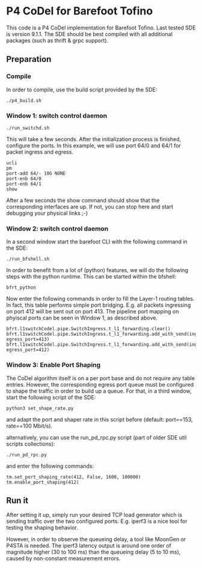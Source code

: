 # P4 CoDel for Barefoot Tofino
This code is a P4 CoDel implementation for Barefoot Tofino.
Last tested SDE is version 9.1.1. The SDE should be best compiled with all additional packages (such as thrift & grpc support).

## Preparation

### Compile
In order to compile, use the build script provided by the SDE:
```
./p4_build.sh
```

### Window 1: switch control daemon
```
./run_switchd.sh
```
This will take a few seconds. After the initialization process is finished, configure the ports. In this example, we will use port 64/0 and 64/1 for packet ingress and egress.

```
ucli
pm
port-add 64/- 10G NONE
port-enb 64/0
port-enb 64/1
show
```
After a few seconds the show command should show that the corresponding interfaces are up. If not, you can stop here and start debugging your physical links ;-)

### Window 2: switch control daemon
In a second window start the barefoot CLI with the following command in the SDE:
```
./run_bfshell.sh
```

In order to benefit from a lot of (python) features, we will do the following steps with the python runtime. This can be started within the bfshell:
```
bfrt_python
```
Now enter the following commands in order to fill the Layer-1 routing tables. In fact, this table performs simple port bridging. E.g. all packets ingressing on port 412 will be sent out on port 413. The pipeline port mapping on phyiscal ports can be seen in Window 1, as described above.
```
bfrt.l1switchCodel.pipe.SwitchIngress.t_l1_forwarding.clear() 
bfrt.l1switchCodel.pipe.SwitchIngress.t_l1_forwarding.add_with_send(ingress_port=412, egress_port=413)
bfrt.l1switchCodel.pipe.SwitchIngress.t_l1_forwarding.add_with_send(ingress_port=413, egress_port=412)
```

### Window 3: Enable Port Shaping
The CoDel algorithm itself is on a per port base and do not require any table entries. However, the corresponding egress port queue must be configured to shape the traffic in order to build up a queue. For that, in a third window, start the following script of the SDE:
```
python3 set_shape_rate.py
```
and adapt the port and shaper rate in this script before (default: port==153, rate==100 Mbit/s).


alternatively, you can use the run_pd_rpc.py script (part of older SDE util scripts collections):

```
./run_pd_rpc.py
```
and enter the following commands:
```
tm.set_port_shaping_rate(412, False, 1600, 100000)
tm.enable_port_shaping(412)
```

## Run it
After setting it up, simply run your desired TCP load generator which is sending traffic over the two configured ports. E.g. iperf3 is a nice tool for testing the shaping behavior.

However, in order to observe the queueing delay, a tool like MoonGen or P4STA is needed. The iperf3 latency output is around one order of magnitude higher (30 to 100 ms) than the queueing delay (5 to 10 ms), caused by non-constant measurement errors.

